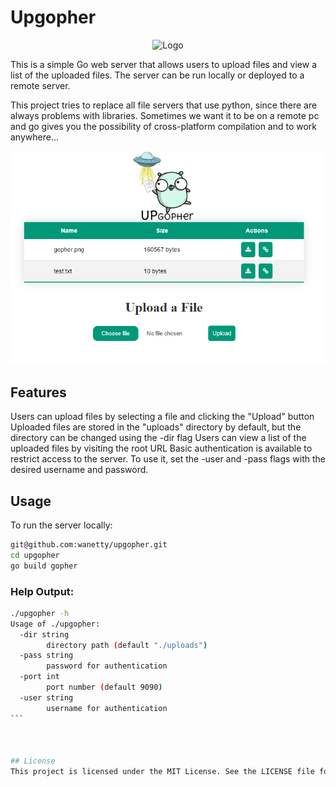 # Upgopher

<p align="center"><img width=600 alt="Logo" src="https://github.com/wanetty/upgopher/blob/main/static/logopher.png"></p>


This is a simple Go web server that allows users to upload files and view a list of the uploaded files. The server can be run locally or deployed to a remote server.

This project tries to replace all file servers that use python, since there are always problems with libraries. Sometimes we want it to be on a remote pc and go gives you the possibility of cross-platform compilation and to work anywhere...

![Exmaple Photo](./static/example.png)
## Features
Users can upload files by selecting a file and clicking the "Upload" button
Uploaded files are stored in the "uploads" directory by default, but the directory can be changed using the -dir flag
Users can view a list of the uploaded files by visiting the root URL
Basic authentication is available to restrict access to the server. To use it, set the -user and -pass flags with the desired username and password.
## Usage
To run the server locally:

```bash
git@github.com:wanetty/upgopher.git
cd upgopher
go build gopher
```



### Help Output:

````bash
./upgopher -h
Usage of ./upgopher:
  -dir string
        directory path (default "./uploads")
  -pass string
        password for authentication
  -port int
        port number (default 9090)
  -user string
        username for authentication
```



## License
This project is licensed under the MIT License. See the LICENSE file for details.